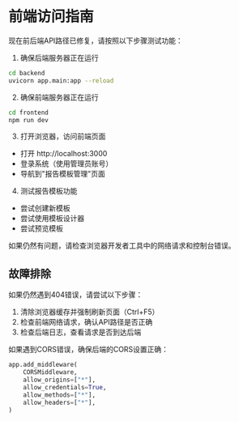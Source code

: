 # 前端访问指南

现在前后端API路径已修复，请按照以下步骤测试功能：

1. 确保后端服务器正在运行
```bash
cd backend
uvicorn app.main:app --reload
```

2. 确保前端服务器正在运行
```bash
cd frontend
npm run dev
```

3. 打开浏览器，访问前端页面
- 打开 http://localhost:3000
- 登录系统（使用管理员账号）
- 导航到"报告模板管理"页面

4. 测试报告模板功能
- 尝试创建新模板
- 尝试使用模板设计器
- 尝试预览模板

如果仍然有问题，请检查浏览器开发者工具中的网络请求和控制台错误。

## 故障排除

如果仍然遇到404错误，请尝试以下步骤：

1. 清除浏览器缓存并强制刷新页面（Ctrl+F5）
2. 检查前端网络请求，确认API路径是否正确
3. 检查后端日志，查看请求是否到达后端

如果遇到CORS错误，确保后端的CORS设置正确：

```python
app.add_middleware(
    CORSMiddleware,
    allow_origins=["*"],
    allow_credentials=True,
    allow_methods=["*"],
    allow_headers=["*"],
)
``` 